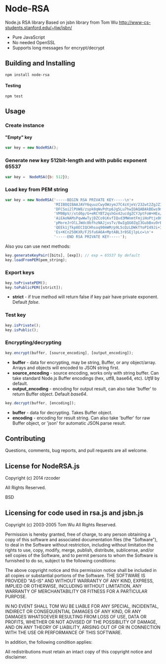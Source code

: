 # Node-RSA

Node.js RSA library
Based on jsbn library from Tom Wu http://www-cs-students.stanford.edu/~tjw/jsbn/

* Pure JavaScript
* No needed OpenSSL
* Supports long messages for encrypt/decrypt


## Building and Installing

```shell
npm install node-rsa
```

#### Testing

```shell
npm test
```

## Usage

### Create instance
#### "Empty" key
```js
var key = new NodeRSA();
```

### Generate new key 512bit-length and with public exponent 65537
```js
var key =  NodeRSA({b: 512});
```

### Load key from PEM string

```js
var key = new NodeRSA('-----BEGIN RSA PRIVATE KEY-----\n'+
                      'MIIBOQIBAAJAVY6quuzCwyOWzymJ7C4zXjeV/232wt2ZgJZ1kHzjI73wnhQ3WQcL\n'+
                      'DFCSoi2lPUW8/zspk0qWvPdtp6Jg5Lu7hwIDAQABAkBEws9mQahZ6r1mq2zEm3D/\n'+
                      'VM9BpV//xtd6p/G+eRCYBT2qshGx42ucdgZCYJptFoW+HEx/jtzWe74yK6jGIkWJ\n'+
                      'AiEAoNAMsPqwWwTyjDZCo9iKvfIQvd3MWnmtFmjiHoPtjx0CIQCIMypAEEkZuQUi\n'+
                      'pMoreJrOlLJWdc0bfhzNAJjxsTv/8wIgQG0ZqI3GubBxu9rBOAM5EoA4VNjXVigJ\n'+
                      'QEEk1jTkp8ECIQCHhsoq90mWM/p9L5cQzLDWkTYoPI49Ji+Iemi2T5MRqwIgQl07\n'+
                      'Es+KCn25OKXR/FJ5fu6A6A+MptABL3r8SEjlpLc=\n'+
                      '-----END RSA PRIVATE KEY-----');
```

Also you can use next methods:

```js
key.generateKeyPair([bits], [exp]); // exp = 65537 by default
key.loadFromPEM(pem_string);
```

### Export keys
```js
key.toPrivatePEM();
key.toPublicPEM([strict]);
```
* **strict** - if true method will return false if key pair have private exponent. Default *false*.

### Test key
```js
key.isPrivate();
key.isPublic();
```

### Encrypting/decrypting
```js
key.encrypt(buffer, [source_encoding], [output_encoding]);
```
* **buffer** - data for encrypting, may be string, Buffer, or any object/array. Arrays and objects will encoded to JSON string first.
* **source_encoding** - source encoding, works only with string buffer. Can take standard Node.js Buffer encodings (hex, utf8, base64, etc). *Utf8* by default.
* **output_encoding** - encoding for output result, can also take 'buffer' to return Buffer object. Default *base64*.

```js
key.decrypt(buffer, [encoding]);
```

* **buffer** - data for decrypting. Takes Buffer object.
* **encoding** - encoding for result string. Can also take 'buffer' for raw Buffer object, or 'json' for automatic JSON.parse result.


## Contributing

Questions, comments, bug reports, and pull requests are all welcome.

## License for NodeRSA.js

Copyright (c) 2014  rzcoder

All Rights Reserved.

BSD

## Licensing for code used in rsa.js and jsbn.js

Copyright (c) 2003-2005  Tom Wu
All Rights Reserved.

Permission is hereby granted, free of charge, to any person obtaining
a copy of this software and associated documentation files (the
"Software"), to deal in the Software without restriction, including
without limitation the rights to use, copy, modify, merge, publish,
distribute, sublicense, and/or sell copies of the Software, and to
permit persons to whom the Software is furnished to do so, subject to
the following conditions:

The above copyright notice and this permission notice shall be
included in all copies or substantial portions of the Software.
THE SOFTWARE IS PROVIDED "AS-IS" AND WITHOUT WARRANTY OF ANY KIND,
EXPRESS, IMPLIED OR OTHERWISE, INCLUDING WITHOUT LIMITATION, ANY
WARRANTY OF MERCHANTABILITY OR FITNESS FOR A PARTICULAR PURPOSE.

IN NO EVENT SHALL TOM WU BE LIABLE FOR ANY SPECIAL, INCIDENTAL,
INDIRECT OR CONSEQUENTIAL DAMAGES OF ANY KIND, OR ANY DAMAGES WHATSOEVER
RESULTING FROM LOSS OF USE, DATA OR PROFITS, WHETHER OR NOT ADVISED OF
THE POSSIBILITY OF DAMAGE, AND ON ANY THEORY OF LIABILITY, ARISING OUT
OF OR IN CONNECTION WITH THE USE OR PERFORMANCE OF THIS SOFTWARE.

In addition, the following condition applies:

All redistributions must retain an intact copy of this copyright notice
and disclaimer.